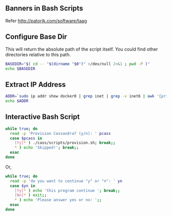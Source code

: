 ## Banners in Bash Scripts
Refer http://patorjk.com/software/taag

## Configure Base Dir
This will return the absolute path of the script itself. You could find other directories relative to this path.
```bash
BASEDIR="$( cd -- "$(dirname "$0")" >/dev/null 2>&1 ; pwd -P )"
echo $BASEDIR
```

## Extract IP Address
```bash
ADDR=`sudo ip addr show docker0 | grep inet | grep -v inet6 | awk '{print $2}' | cut -d'/' -f1`
echo $ADDR
```

## Interactive Bash Script
```bash
while true; do
  read -p 'Provision Cassandra? (y/n): ' pcass
  case $pcass in
    [Yy]* ) ./cass/scripts/provision.sh; break;;
    * ) echo 'Skipped!'; break;;
  esac
done
```

Or,
```bash
while true; do
  read -p 'do you want to continue "y" or "n": ' yn
  case $yn in
    [Yy]* ) echo 'this program continue '; break;;
    [Nn]* ) exit;;
    * ) echo 'Please answer yes or no: ';;
  esac
done
```
